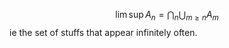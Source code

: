 $$
\lim\sup A_{n}=\bigcap_{n}\bigcup_{m\geq n}A_{m}
$$
ie the set of stuffs that appear infinitely often.

